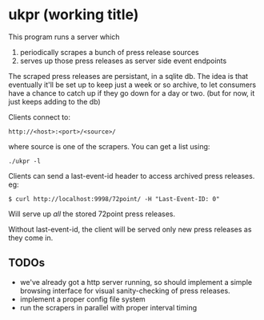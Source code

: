 # ukpr (working title)

This program runs a server which
1) periodically scrapes a bunch of press release sources
2) serves up those press releases as server side event endpoints

The scraped press releases are persistant, in a sqlite db. The idea is
that eventually it'll be set up to keep just a week or so archive, to let
consumers have a chance to catch up if they go down for a day or two.
(but for now, it just keeps adding to the db)

Clients connect to:

    http://<host>:<port>/<source>/

where source is one of the scrapers. You can get a list using:

    ./ukpr -l

Clients can send a last-event-id header to access archived press releases.
eg:

    $ curl http://localhost:9998/72point/ -H "Last-Event-ID: 0"

Will serve up _all_ the stored 72point press releases.

Without last-event-id, the client will be served only new press
releases as they come in.


## TODOs

 - we've already got a http server running, so should implement a simple
   browsing interface for visual sanity-checking of press releases.
 - implement a proper config file system
 - run the scrapers in parallel with proper interval timing

